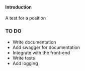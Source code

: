 #### Introduction

A test for a position

### TO DO

- Write documentation
- Add swagger for documentation
- Integrate with the front-end
- Write tests
- Add logging
